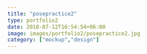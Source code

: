 ```yaml
---
title: "posepractice2"
type: portfolio2
date: 2018-07-12T16:54:54+06:00
image: images/portfolio2/posepractice2.jpg
category: ["mockup","design"]
---
```


